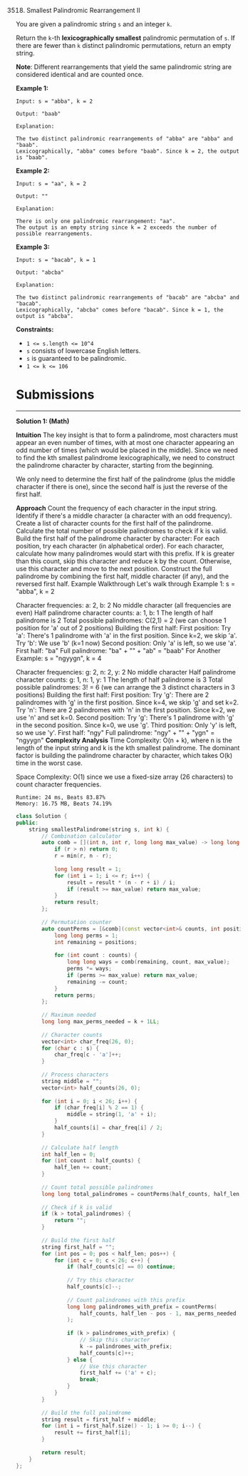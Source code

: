 3518. Smallest Palindromic Rearrangement II

You are given a palindromic string `s` and an integer `k`.

Return the `k`-th **lexicographically smallest** palindromic permutation of `s`. If there are fewer than `k` distinct palindromic permutations, return an empty string.

**Note**: Different rearrangements that yield the same palindromic string are considered identical and are counted once.

 

**Example 1:**
```
Input: s = "abba", k = 2

Output: "baab"

Explanation:

The two distinct palindromic rearrangements of "abba" are "abba" and "baab".
Lexicographically, "abba" comes before "baab". Since k = 2, the output is "baab".
```

**Example 2:**
```
Input: s = "aa", k = 2

Output: ""

Explanation:

There is only one palindromic rearrangement: "aa".
The output is an empty string since k = 2 exceeds the number of possible rearrangements.
```

**Example 3:**
```
Input: s = "bacab", k = 1

Output: "abcba"

Explanation:

The two distinct palindromic rearrangements of "bacab" are "abcba" and "bacab".
Lexicographically, "abcba" comes before "bacab". Since k = 1, the output is "abcba".
```

**Constraints:**

* `1 <= s.length <= 10^4`
* `s` consists of lowercase English letters.
* `s` is guaranteed to be palindromic.
* `1 <= k <= 106`

# Submissions
---
**Solution 1: (Math)**

__Intuition__
The key insight is that to form a palindrome, most characters must appear an even number of times, with at most one character appearing an odd number of times (which would be placed in the middle). Since we need to find the kth smallest palindrome lexicographically, we need to construct the palindrome character by character, starting from the beginning.

We only need to determine the first half of the palindrome (plus the middle character if there is one), since the second half is just the reverse of the first half.

__Approach__
Count the frequency of each character in the input string.
Identify if there's a middle character (a character with an odd frequency).
Create a list of character counts for the first half of the palindrome.
Calculate the total number of possible palindromes to check if k is valid.
Build the first half of the palindrome character by character:
For each position, try each character (in alphabetical order).
For each character, calculate how many palindromes would start with this prefix.
If k is greater than this count, skip this character and reduce k by the count.
Otherwise, use this character and move to the next position.
Construct the full palindrome by combining the first half, middle character (if any), and the reversed first half.
Example Walkthrough
Let's walk through Example 1: s = "abba", k = 2

Character frequencies: a: 2, b: 2
No middle character (all frequencies are even)
Half palindrome character counts: a: 1, b: 1
The length of half palindrome is 2
Total possible palindromes: C(2,1) = 2 (we can choose 1 position for 'a' out of 2 positions)
Building the first half:
First position:
Try 'a': There's 1 palindrome with 'a' in the first position. Since k=2, we skip 'a'.
Try 'b': We use 'b' (k=1 now)
Second position:
Only 'a' is left, so we use 'a'.
First half: "ba"
Full palindrome: "ba" + "" + "ab" = "baab"
For Another Example: s = "ngyygn", k = 4

Character frequencies: g: 2, n: 2, y: 2
No middle character
Half palindrome character counts: g: 1, n: 1, y: 1
The length of half palindrome is 3
Total possible palindromes: 3! = 6 (we can arrange the 3 distinct characters in 3 positions)
Building the first half:
First position:
Try 'g': There are 2 palindromes with 'g' in the first position. Since k=4, we skip 'g' and set k=2.
Try 'n': There are 2 palindromes with 'n' in the first position. Since k=2, we use 'n' and set k=0.
Second position:
Try 'g': There's 1 palindrome with 'g' in the second position. Since k=0, we use 'g'.
Third position:
Only 'y' is left, so we use 'y'.
First half: "ngy"
Full palindrome: "ngy" + "" + "ygn" = "ngyygn"
__Complexity Analysis__
Time Complexity: O(n + k), where n is the length of the input string and k is the kth smallest palindrome. The dominant factor is building the palindrome character by character, which takes O(k) time in the worst case.

Space Complexity: O(1) since we use a fixed-size array (26 characters) to count character frequencies.

```
Runtime: 24 ms, Beats 83.87%
Memory: 16.75 MB, Beats 74.19%
```
```c++
class Solution {
public:
    string smallestPalindrome(string s, int k) {
        // Combination calculator
        auto comb = [](int n, int r, long long max_value) -> long long {
            if (r > n) return 0;
            r = min(r, n - r);
            
            long long result = 1;
            for (int i = 1; i <= r; i++) {
                result = result * (n - r + i) / i;
                if (result >= max_value) return max_value;
            }
            return result;
        };
        
        // Permutation counter
        auto countPerms = [&comb](const vector<int>& counts, int positions, long long max_value) -> long long {
            long long perms = 1;
            int remaining = positions;
            
            for (int count : counts) {
                long long ways = comb(remaining, count, max_value);
                perms *= ways;
                if (perms >= max_value) return max_value;
                remaining -= count;
            }
            return perms;
        };
        
        // Maximum needed
        long long max_perms_needed = k + 1LL;
        
        // Character counts
        vector<int> char_freq(26, 0);
        for (char c : s) {
            char_freq[c - 'a']++;
        }
        
        // Process characters
        string middle = "";
        vector<int> half_counts(26, 0);
        
        for (int i = 0; i < 26; i++) {
            if (char_freq[i] % 2 == 1) {
                middle = string(1, 'a' + i);
            }
            half_counts[i] = char_freq[i] / 2;
        }
        
        // Calculate half length
        int half_len = 0;
        for (int count : half_counts) {
            half_len += count;
        }
        
        // Count total possible palindromes
        long long total_palindromes = countPerms(half_counts, half_len, max_perms_needed);
        
        // Check if k is valid
        if (k > total_palindromes) {
            return "";
        }
        
        // Build the first half
        string first_half = "";
        for (int pos = 0; pos < half_len; pos++) {
            for (int c = 0; c < 26; c++) {
                if (half_counts[c] == 0) continue;
                
                // Try this character
                half_counts[c]--;
                
                // Count palindromes with this prefix
                long long palindromes_with_prefix = countPerms(
                    half_counts, half_len - pos - 1, max_perms_needed
                );
                
                if (k > palindromes_with_prefix) {
                    // Skip this character
                    k -= palindromes_with_prefix;
                    half_counts[c]++;
                } else {
                    // Use this character
                    first_half += ('a' + c);
                    break;
                }
            }
        }
        
        // Build the full palindrome
        string result = first_half + middle;
        for (int i = first_half.size() - 1; i >= 0; i--) {
            result += first_half[i];
        }
        
        return result;
    }
};
```
